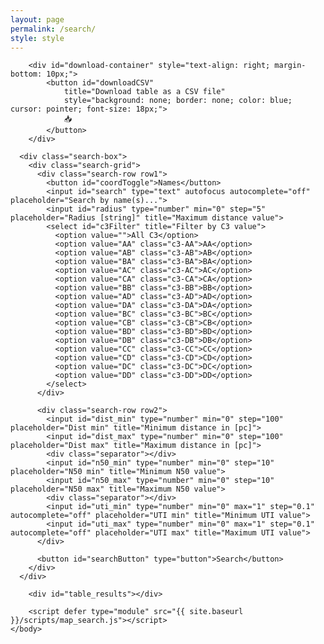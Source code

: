 ```yaml
---
layout: page
permalink: /search/
style: style
---
```


<script src="https://d3js.org/d3.v7.min.js"></script>
<script src="https://d3js.org/d3-geo-projection.v4.min.js"></script>
<script src="https://cdnjs.cloudflare.com/ajax/libs/pako/2.1.0/pako.min.js"></script>

<html lang="en">
    <body>
        <div id="map_plot"></div>

        <div id="download-container" style="text-align: right; margin-bottom: 10px;">
            <button id="downloadCSV" 
                title="Download table as a CSV file" 
                style="background: none; border: none; color: blue; cursor: pointer; font-size: 18px;">
                📥
            </button>
        </div>

      <div class="search-box">
        <div class="search-grid">
          <div class="search-row row1">
            <button id="coordToggle">Names</button>
            <input id="search" type="text" autofocus autocomplete="off" placeholder="Search by name(s)...">
            <input id="radius" type="number" min="0" step="5" placeholder="Radius [string]" title="Maximum distance value">
            <select id="c3Filter" title="Filter by C3 value">
              <option value="">All C3</option>
              <option value="AA" class="c3-AA">AA</option>
              <option value="AB" class="c3-AB">AB</option>
              <option value="BA" class="c3-BA">BA</option>
              <option value="AC" class="c3-AC">AC</option>
              <option value="CA" class="c3-CA">CA</option>
              <option value="BB" class="c3-BB">BB</option>
              <option value="AD" class="c3-AD">AD</option>
              <option value="DA" class="c3-DA">DA</option>
              <option value="BC" class="c3-BC">BC</option>
              <option value="CB" class="c3-CB">CB</option>
              <option value="BD" class="c3-BD">BD</option>
              <option value="DB" class="c3-DB">DB</option>
              <option value="CC" class="c3-CC">CC</option>
              <option value="CD" class="c3-CD">CD</option>
              <option value="DC" class="c3-DC">DC</option>
              <option value="DD" class="c3-DD">DD</option>
            </select>
          </div>

          <div class="search-row row2">
            <input id="dist_min" type="number" min="0" step="100" placeholder="Dist min" title="Minimum distance in [pc]">
            <input id="dist_max" type="number" min="0" step="100" placeholder="Dist max" title="Maximum distance in [pc]">
            <div class="separator"></div>
            <input id="n50_min" type="number" min="0" step="10" placeholder="N50 min" title="Minimum N50 value">
            <input id="n50_max" type="number" min="0" step="10" placeholder="N50 max" title="Maximum N50 value">
            <div class="separator"></div>
            <input id="uti_min" type="number" min="0" max="1" step="0.1" autocomplete="off" placeholder="UTI min" title="Minimum UTI value">
            <input id="uti_max" type="number" min="0" max="1" step="0.1" autocomplete="off" placeholder="UTI max" title="Maximum UTI value">
          </div>

          <button id="searchButton" type="button">Search</button>
        </div>
      </div>

        <div id="table_results"></div> 

        <script defer type="module" src="{{ site.baseurl }}/scripts/map_search.js"></script>
    </body>
</html>